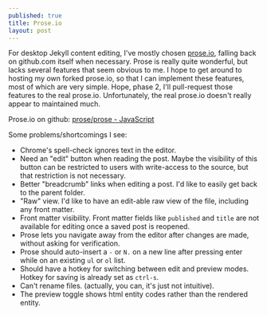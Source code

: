 ```yaml
---
published: true
title: Prose.io
layout: post
---
```







For desktop Jekyll content editing, I've mostly chosen [prose.io](http://prose.io/), falling back on github.com itself when necessary. Prose is really quite wonderful, but lacks several features that seem obvious to me. I hope to get around to hosting my own forked prose.io, so that I can implement these features, most of which are very simple. Hope, phase 2, I'll pull-request those features to the real prose.io. Unfortunately, the real prose.io doesn't really appear to maintained much.

Prose.io on github: [prose/prose - JavaScript](https://github.com/prose/prose)

Some problems/shortcomings I see:

- Chrome's spell-check ignores text in the editor. 
- Need an "edit" button when reading the post. Maybe the visibility of this button can be restricted to users with write-access to the source, but that restriction is not necessary.
- Better "breadcrumb" links when editing a post. I'd like to easily get back to the parent folder.
- "Raw" view. I'd like to have an edit-able raw view of the file, including any front matter.
- Front matter visibility. Front matter fields like `published` and `title` are not available for editing once a saved post is reopened.
- Prose lets you navigate away from the editor after changes are made, without asking for verification.
- Prose should auto-insert a `-` or `N.` on a new line after pressing enter while on an existing `ul` or `ol` list.
- Should have a hotkey for switching between edit and preview modes. Hotkey for saving is already set as `ctrl-s`.
- Can't rename files. (actually, you can, it's just not intuitive).
- The preview toggle shows html entity codes rather than the rendered entity.

